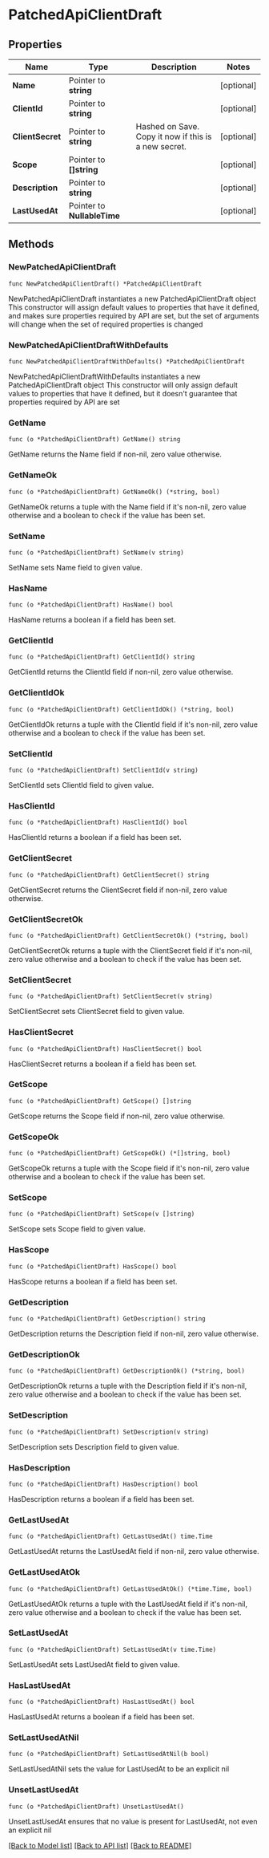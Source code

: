 # PatchedApiClientDraft

## Properties

Name | Type | Description | Notes
------------ | ------------- | ------------- | -------------
**Name** | Pointer to **string** |  | [optional] 
**ClientId** | Pointer to **string** |  | [optional] 
**ClientSecret** | Pointer to **string** | Hashed on Save. Copy it now if this is a new secret. | [optional] 
**Scope** | Pointer to **[]string** |  | [optional] 
**Description** | Pointer to **string** |  | [optional] 
**LastUsedAt** | Pointer to **NullableTime** |  | [optional] 

## Methods

### NewPatchedApiClientDraft

`func NewPatchedApiClientDraft() *PatchedApiClientDraft`

NewPatchedApiClientDraft instantiates a new PatchedApiClientDraft object
This constructor will assign default values to properties that have it defined,
and makes sure properties required by API are set, but the set of arguments
will change when the set of required properties is changed

### NewPatchedApiClientDraftWithDefaults

`func NewPatchedApiClientDraftWithDefaults() *PatchedApiClientDraft`

NewPatchedApiClientDraftWithDefaults instantiates a new PatchedApiClientDraft object
This constructor will only assign default values to properties that have it defined,
but it doesn't guarantee that properties required by API are set

### GetName

`func (o *PatchedApiClientDraft) GetName() string`

GetName returns the Name field if non-nil, zero value otherwise.

### GetNameOk

`func (o *PatchedApiClientDraft) GetNameOk() (*string, bool)`

GetNameOk returns a tuple with the Name field if it's non-nil, zero value otherwise
and a boolean to check if the value has been set.

### SetName

`func (o *PatchedApiClientDraft) SetName(v string)`

SetName sets Name field to given value.

### HasName

`func (o *PatchedApiClientDraft) HasName() bool`

HasName returns a boolean if a field has been set.

### GetClientId

`func (o *PatchedApiClientDraft) GetClientId() string`

GetClientId returns the ClientId field if non-nil, zero value otherwise.

### GetClientIdOk

`func (o *PatchedApiClientDraft) GetClientIdOk() (*string, bool)`

GetClientIdOk returns a tuple with the ClientId field if it's non-nil, zero value otherwise
and a boolean to check if the value has been set.

### SetClientId

`func (o *PatchedApiClientDraft) SetClientId(v string)`

SetClientId sets ClientId field to given value.

### HasClientId

`func (o *PatchedApiClientDraft) HasClientId() bool`

HasClientId returns a boolean if a field has been set.

### GetClientSecret

`func (o *PatchedApiClientDraft) GetClientSecret() string`

GetClientSecret returns the ClientSecret field if non-nil, zero value otherwise.

### GetClientSecretOk

`func (o *PatchedApiClientDraft) GetClientSecretOk() (*string, bool)`

GetClientSecretOk returns a tuple with the ClientSecret field if it's non-nil, zero value otherwise
and a boolean to check if the value has been set.

### SetClientSecret

`func (o *PatchedApiClientDraft) SetClientSecret(v string)`

SetClientSecret sets ClientSecret field to given value.

### HasClientSecret

`func (o *PatchedApiClientDraft) HasClientSecret() bool`

HasClientSecret returns a boolean if a field has been set.

### GetScope

`func (o *PatchedApiClientDraft) GetScope() []string`

GetScope returns the Scope field if non-nil, zero value otherwise.

### GetScopeOk

`func (o *PatchedApiClientDraft) GetScopeOk() (*[]string, bool)`

GetScopeOk returns a tuple with the Scope field if it's non-nil, zero value otherwise
and a boolean to check if the value has been set.

### SetScope

`func (o *PatchedApiClientDraft) SetScope(v []string)`

SetScope sets Scope field to given value.

### HasScope

`func (o *PatchedApiClientDraft) HasScope() bool`

HasScope returns a boolean if a field has been set.

### GetDescription

`func (o *PatchedApiClientDraft) GetDescription() string`

GetDescription returns the Description field if non-nil, zero value otherwise.

### GetDescriptionOk

`func (o *PatchedApiClientDraft) GetDescriptionOk() (*string, bool)`

GetDescriptionOk returns a tuple with the Description field if it's non-nil, zero value otherwise
and a boolean to check if the value has been set.

### SetDescription

`func (o *PatchedApiClientDraft) SetDescription(v string)`

SetDescription sets Description field to given value.

### HasDescription

`func (o *PatchedApiClientDraft) HasDescription() bool`

HasDescription returns a boolean if a field has been set.

### GetLastUsedAt

`func (o *PatchedApiClientDraft) GetLastUsedAt() time.Time`

GetLastUsedAt returns the LastUsedAt field if non-nil, zero value otherwise.

### GetLastUsedAtOk

`func (o *PatchedApiClientDraft) GetLastUsedAtOk() (*time.Time, bool)`

GetLastUsedAtOk returns a tuple with the LastUsedAt field if it's non-nil, zero value otherwise
and a boolean to check if the value has been set.

### SetLastUsedAt

`func (o *PatchedApiClientDraft) SetLastUsedAt(v time.Time)`

SetLastUsedAt sets LastUsedAt field to given value.

### HasLastUsedAt

`func (o *PatchedApiClientDraft) HasLastUsedAt() bool`

HasLastUsedAt returns a boolean if a field has been set.

### SetLastUsedAtNil

`func (o *PatchedApiClientDraft) SetLastUsedAtNil(b bool)`

 SetLastUsedAtNil sets the value for LastUsedAt to be an explicit nil

### UnsetLastUsedAt
`func (o *PatchedApiClientDraft) UnsetLastUsedAt()`

UnsetLastUsedAt ensures that no value is present for LastUsedAt, not even an explicit nil

[[Back to Model list]](../README.md#documentation-for-models) [[Back to API list]](../README.md#documentation-for-api-endpoints) [[Back to README]](../README.md)


